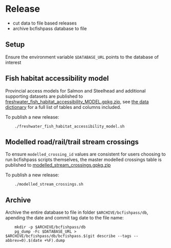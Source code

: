 # Release

- cut data to file based releases
- archive bcfishpass database to file


## Setup

Ensure the environment variable `$DATABASE_URL` points to the database of interest


## Fish habitat accessibility model

Provincial access models for Salmon and Steelhead and additional supporting datasets are published to [freshwater_fish_habitat_accessibility_MODEL.gpkg.zip](https://bcfishpass.s3.us-west-2.amazonaws.com/freshwater_fish_habitat_accessibility_MODEL.gpkg.zip), see [the data dictionary](https://smnorris.github.io/bcfishpass/06_data_dictionary.html) for a full list of tables and columns included.

To publish a new release:
        
        ./freshwater_fish_habitat_accessibility_model.sh


## Modelled road/rail/trail stream crossings

To ensure `modelled_crossing_id` values are consistent for users choosing to run bcfishpass scripts themselves, the master modelled crossings table is published to [modelled_stream_crossings.gpkg.zip](https://bcfishpass.s3.us-west-2.amazonaws.com/modelled_stream_crossings.gpkg.zip)

To publish a new release:

        ./modelled_stream_crossings.sh


## Archive

Archive the entire database to file in folder `$ARCHIVE/bcfishpass/db`, apending the date and commit tag date to the file name:

        mkdir -p $ARCHIVE/bcfishpass/db
        pg_dump -Fc $DATABASE_URL > $ARCHIVE/bcfishpass/db/bcfishpass.$(git describe --tags --abbrev=0).$(date +%F).dump

